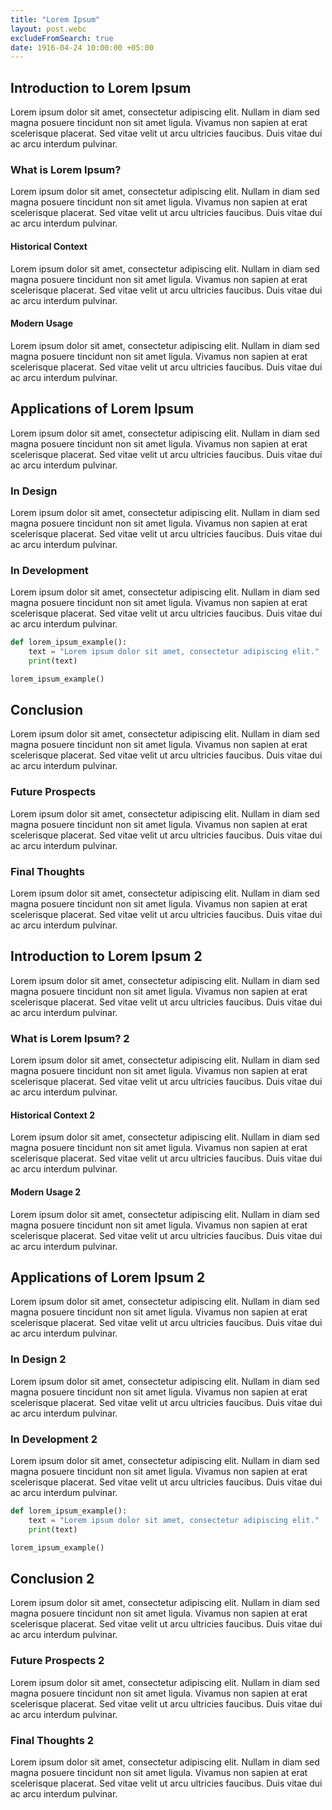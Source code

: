 ```yaml
---
title: "Lorem Ipsum"
layout: post.webc
excludeFromSearch: true
date: 1916-04-24 10:00:00 +05:00
---
```


## Introduction to Lorem Ipsum

Lorem ipsum dolor sit amet, consectetur adipiscing elit. Nullam in diam sed magna posuere tincidunt non sit amet ligula. Vivamus non sapien at erat scelerisque placerat. Sed vitae velit ut arcu ultricies faucibus. Duis vitae dui ac arcu interdum pulvinar.

### What is Lorem Ipsum?

Lorem ipsum dolor sit amet, consectetur adipiscing elit. Nullam in diam sed magna posuere tincidunt non sit amet ligula. Vivamus non sapien at erat scelerisque placerat. Sed vitae velit ut arcu ultricies faucibus. Duis vitae dui ac arcu interdum pulvinar.

#### Historical Context

Lorem ipsum dolor sit amet, consectetur adipiscing elit. Nullam in diam sed magna posuere tincidunt non sit amet ligula. Vivamus non sapien at erat scelerisque placerat. Sed vitae velit ut arcu ultricies faucibus. Duis vitae dui ac arcu interdum pulvinar.

#### Modern Usage

Lorem ipsum dolor sit amet, consectetur adipiscing elit. Nullam in diam sed magna posuere tincidunt non sit amet ligula. Vivamus non sapien at erat scelerisque placerat. Sed vitae velit ut arcu ultricies faucibus. Duis vitae dui ac arcu interdum pulvinar.

## Applications of Lorem Ipsum

Lorem ipsum dolor sit amet, consectetur adipiscing elit. Nullam in diam sed magna posuere tincidunt non sit amet ligula. Vivamus non sapien at erat scelerisque placerat. Sed vitae velit ut arcu ultricies faucibus. Duis vitae dui ac arcu interdum pulvinar.

### In Design

Lorem ipsum dolor sit amet, consectetur adipiscing elit. Nullam in diam sed magna posuere tincidunt non sit amet ligula. Vivamus non sapien at erat scelerisque placerat. Sed vitae velit ut arcu ultricies faucibus. Duis vitae dui ac arcu interdum pulvinar.

### In Development

Lorem ipsum dolor sit amet, consectetur adipiscing elit. Nullam in diam sed magna posuere tincidunt non sit amet ligula. Vivamus non sapien at erat scelerisque placerat. Sed vitae velit ut arcu ultricies faucibus. Duis vitae dui ac arcu interdum pulvinar.

```python
def lorem_ipsum_example():
    text = "Lorem ipsum dolor sit amet, consectetur adipiscing elit."
    print(text)

lorem_ipsum_example()
```

## Conclusion

Lorem ipsum dolor sit amet, consectetur adipiscing elit. Nullam in diam sed magna posuere tincidunt non sit amet ligula. Vivamus non sapien at erat scelerisque placerat. Sed vitae velit ut arcu ultricies faucibus. Duis vitae dui ac arcu interdum pulvinar.

### Future Prospects

Lorem ipsum dolor sit amet, consectetur adipiscing elit. Nullam in diam sed magna posuere tincidunt non sit amet ligula. Vivamus non sapien at erat scelerisque placerat. Sed vitae velit ut arcu ultricies faucibus. Duis vitae dui ac arcu interdum pulvinar.

### Final Thoughts

Lorem ipsum dolor sit amet, consectetur adipiscing elit. Nullam in diam sed magna posuere tincidunt non sit amet ligula. Vivamus non sapien at erat scelerisque placerat. Sed vitae velit ut arcu ultricies faucibus. Duis vitae dui ac arcu interdum pulvinar.

## Introduction to Lorem Ipsum 2

Lorem ipsum dolor sit amet, consectetur adipiscing elit. Nullam in diam sed magna posuere tincidunt non sit amet ligula. Vivamus non sapien at erat scelerisque placerat. Sed vitae velit ut arcu ultricies faucibus. Duis vitae dui ac arcu interdum pulvinar.

### What is Lorem Ipsum? 2

Lorem ipsum dolor sit amet, consectetur adipiscing elit. Nullam in diam sed magna posuere tincidunt non sit amet ligula. Vivamus non sapien at erat scelerisque placerat. Sed vitae velit ut arcu ultricies faucibus. Duis vitae dui ac arcu interdum pulvinar.

#### Historical Context 2

Lorem ipsum dolor sit amet, consectetur adipiscing elit. Nullam in diam sed magna posuere tincidunt non sit amet ligula. Vivamus non sapien at erat scelerisque placerat. Sed vitae velit ut arcu ultricies faucibus. Duis vitae dui ac arcu interdum pulvinar.

#### Modern Usage 2

Lorem ipsum dolor sit amet, consectetur adipiscing elit. Nullam in diam sed magna posuere tincidunt non sit amet ligula. Vivamus non sapien at erat scelerisque placerat. Sed vitae velit ut arcu ultricies faucibus. Duis vitae dui ac arcu interdum pulvinar.

## Applications of Lorem Ipsum 2

Lorem ipsum dolor sit amet, consectetur adipiscing elit. Nullam in diam sed magna posuere tincidunt non sit amet ligula. Vivamus non sapien at erat scelerisque placerat. Sed vitae velit ut arcu ultricies faucibus. Duis vitae dui ac arcu interdum pulvinar.

### In Design 2

Lorem ipsum dolor sit amet, consectetur adipiscing elit. Nullam in diam sed magna posuere tincidunt non sit amet ligula. Vivamus non sapien at erat scelerisque placerat. Sed vitae velit ut arcu ultricies faucibus. Duis vitae dui ac arcu interdum pulvinar.

### In Development 2

Lorem ipsum dolor sit amet, consectetur adipiscing elit. Nullam in diam sed magna posuere tincidunt non sit amet ligula. Vivamus non sapien at erat scelerisque placerat. Sed vitae velit ut arcu ultricies faucibus. Duis vitae dui ac arcu interdum pulvinar.

```python
def lorem_ipsum_example():
    text = "Lorem ipsum dolor sit amet, consectetur adipiscing elit."
    print(text)

lorem_ipsum_example()
```

## Conclusion 2

Lorem ipsum dolor sit amet, consectetur adipiscing elit. Nullam in diam sed magna posuere tincidunt non sit amet ligula. Vivamus non sapien at erat scelerisque placerat. Sed vitae velit ut arcu ultricies faucibus. Duis vitae dui ac arcu interdum pulvinar.

### Future Prospects 2

Lorem ipsum dolor sit amet, consectetur adipiscing elit. Nullam in diam sed magna posuere tincidunt non sit amet ligula. Vivamus non sapien at erat scelerisque placerat. Sed vitae velit ut arcu ultricies faucibus. Duis vitae dui ac arcu interdum pulvinar.

### Final Thoughts 2

Lorem ipsum dolor sit amet, consectetur adipiscing elit. Nullam in diam sed magna posuere tincidunt non sit amet ligula. Vivamus non sapien at erat scelerisque placerat. Sed vitae velit ut arcu ultricies faucibus. Duis vitae dui ac arcu interdum pulvinar.
